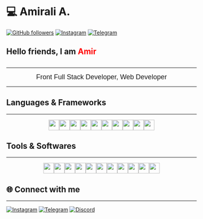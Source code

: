 # 💻 Amirali A.

[![GitHub followers](https://img.shields.io/github/followers/Amiraliaaa2?label=Follow&style=social)](https://github.com/Amiraliaaa2)
[![Instagram](https://img.shields.io/badge/Instagram-Follow-blue?style=social&logo=instagram)](https://instagram.com/amirali.aaa_)
[![Telegram](https://img.shields.io/badge/Telegram-Join-blue?style=social&logo=telegram)](https://t.me/amirali_aaa2)

## <div align="center" style="font-size: 50px; font-family: Arial, sans-serif;">
##    Hello friends, I am <span style="color: red; font-weight: bold;">Amir</span>
## </div>

---

<div align="center" style="font-size: 18px; font-family: Arial, sans-serif;">
    Front Full Stack Developer, Web Developer
</div>

---

## Languages & Frameworks

---

<div align="center" style="display: flex; flex-wrap: wrap; justify-content: center;">
    <img src="https://img.shields.io/badge/-JavaScript-F7DF1E?logo=javascript&logoColor=black&style=for-the-badge" height="28">
    <img src="https://img.shields.io/badge/-HTML5-E34F26?logo=html5&logoColor=white&style=for-the-badge" height="28">
    <img src="https://img.shields.io/badge/-CSS3-1572B6?logo=css3&logoColor=white&style=for-the-badge" height="28">
    <img src="https://img.shields.io/badge/-PHP-777BB4?logo=php&logoColor=white&style=for-the-badge" height="28">
    <img src="https://img.shields.io/badge/-Python-3776AB?logo=python&logoColor=white&style=for-the-badge" height="28">
    <img src="https://img.shields.io/badge/-Django-092E20?logo=django&logoColor=white&style=for-the-badge" height="28">
    <img src="https://img.shields.io/badge/-Flask-000000?logo=flask&logoColor=white&style=for-the-badge" height="28">
    <img src="https://img.shields.io/badge/-C++-00599C?logo=c%2B%2B&logoColor=white&style=for-the-badge" height="28">
    <img src="https://img.shields.io/badge/-Arduino-00979D?logo=arduino&logoColor=white&style=for-the-badge" height="28">
    <img src="https://img.shields.io/badge/-WordPress-21759B?logo=wordpress&logoColor=white&style=for-the-badge" height="28">
</div>

## Tools & Softwares

---

<div align="center" style="display: flex; flex-wrap: wrap; justify-content: center;">
    <img src="https://img.shields.io/badge/-VSCode-007ACC?logo=visual-studio-code&logoColor=white&style=for-the-badge" height="28">
    <img src="https://img.shields.io/badge/-PyCharm-000000?logo=pycharm&logoColor=white&style=for-the-badge" height="28">
    <img src="https://img.shields.io/badge/-PhpStorm-000000?logo=phpstorm&logoColor=white&style=for-the-badge" height="28">
    <img src="https://img.shields.io/badge/-Windows-0078D6?logo=windows&logoColor=white&style=for-the-badge" height="28">
    <img src="https://img.shields.io/badge/-Linux-FCC624?logo=linux&logoColor=black&style=for-the-badge" height="28">
    <img src="https://img.shields.io/badge/-Kali_Linux-557C94?logo=kalilinux&logoColor=white&style=for-the-badge" height="28">
    <img src="https://img.shields.io/badge/-Photoshop-31A8FF?logo=adobe-photoshop&logoColor=white&style=for-the-badge" height="28">
    <img src="https://img.shields.io/badge/-Illustrator-FF9A00?logo=adobe-illustrator&logoColor=white&style=for-the-badge" height="28">
    <img src="https://img.shields.io/badge/-Premiere_Pro-9999FF?logo=adobe-premiere-pro&logoColor=white&style=for-the-badge" height="28">
    <img src="https://img.shields.io/badge/-Discord-7289DA?logo=discord&logoColor=white&style=for-the-badge" height="28">
    <img src="https://img.shields.io/badge/-Cloudflare-F38020?logo=cloudflare&logoColor=white&style=for-the-badge" height="28">
</div>

## 🌐 Connect with me

---

[![Instagram](https://img.shields.io/badge/Instagram-Follow-blue?style=for-the-badge&logo=instagram)](https://instagram.com/amirali.aaa_)
[![Telegram](https://img.shields.io/badge/Telegram-Join-blue?style=for-the-badge&logo=telegram)](https://t.me/amirali_aaa2)
[![Discord](https://img.shields.io/badge/Discord-Join-7289DA?style=for-the-badge&logo=discord)](https://discord.com/users/1053966790931251270)
